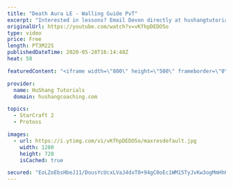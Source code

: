 ```yaml
---
title: "Death Aura LE - Walling Guide PvT"
excerpt: "Interested in lessons? Email Devon directly at hushangtutorials@outlook.com ------------------------------------------------------------------------------------------------------- Want to support HuShang Tutorials directly? Patreon is a website where you can contribute a monthly donation that will help"
originalUrl: https://youtube.com/watch?v=vKfhpDEDO5o
type: video
price: Free
length: PT3M22S
publishedDateTime: 2020-05-28T16:14:48Z
heat: 50

featuredContent: "<iframe width=\"800\" height=\"500\" frameborder=\"0\" src=\"https://www.youtube.com/embed/vKfhpDEDO5o\" allow=\"accelerometer; autoplay; encrypted-media; gyroscope; picture-in-picture\" allowfullscreen></iframe>"

provider:
  name: HuShang Tutorials
  domain: hushangcoaching.com

topics:
  - StarCraft 2
  - Protoss

images:
  - url: https://i.ytimg.com/vi/vKfhpDEDO5o/maxresdefault.jpg
    width: 1280
    height: 720
    isCached: true

secured: "EoLZoEbsHbeJ11/DousYcUcxLVaJ4dxT0+94gC0oEc1WM15TyJvKw3ogMmHhKV7vpcLxm6BsplrQu0mavUr26U3lVxc3FKB3uux2mzMbdP1t208rsXSmpBCl9Np3epEFZ28EECprFhemS2Sk4jy3/LONGLDIeReZvZBNQcwiHFUiaqw+jto0Hnrmqbpb6vufmi59+P8RtVH4cfbb5Vb+VmfRM/z9mWIMXHff/vi1bt2SpYj3Tkh1sMCArJ0Qu/s9gt2rHbSpqcg178XJIb3CfXff7VVC/D0Ukr+wTeyK+K4MOudtRE3G2a+jH5oFMyKa0VWur+wUilIHpRFAhukpScC7rWb6ci+yuWYGZJHSMNnnwRkIXT76iLfQu2iQQAbfSIzb2XFnkfr9DjUxC43eMMnacryweGmlBxIWMK+IBpo=;RRjbvo/NSar88OgnLpuSxw=="
---
```


